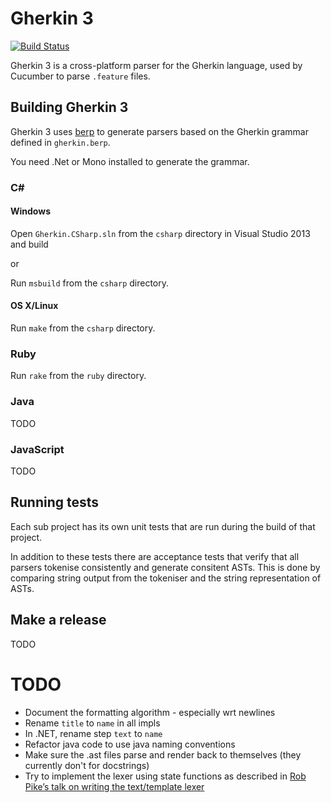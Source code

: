 # Gherkin 3

[![Build Status](https://travis-ci.org/cucumber/gherkin3.png)](https://travis-ci.org/cucumber/gherkin3)

Gherkin 3 is a cross-platform parser for the Gherkin language,
used by Cucumber to parse `.feature` files.

## Building Gherkin 3

Gherkin 3 uses [berp](https://github.com/gasparnagy/berp) to generate parsers
based on the Gherkin grammar defined in `gherkin.berp`.

You need .Net or Mono installed to generate the grammar.

### C# ###

#### Windows

Open `Gherkin.CSharp.sln` from the `csharp` directory in Visual Studio 2013 and build

or

Run `msbuild` from the `csharp` directory.

#### OS X/Linux

Run `make` from the `csharp` directory.

### Ruby

Run `rake` from the `ruby` directory.

### Java

TODO

### JavaScript

TODO

## Running tests

Each sub project has its own unit tests that are run during the build of that project.

In addition to these tests there are acceptance tests that verify that all parsers
tokenise consistently and generate consitent ASTs. This is done by comparing string output
from the tokeniser and the string representation of ASTs.

## Make a release

TODO

# TODO

* Document the formatting algorithm - especially wrt newlines
* Rename `title` to `name` in all impls
* In .NET, rename step `text` to `name`
* Refactor java code to use java naming conventions
* Make sure the .ast files parse and render back to themselves (they currently don't for docstrings)
* Try to implement the lexer using state functions as described in [Rob Pike’s talk on writing the text/template lexer](https://www.youtube.com/watch?v=HxaD_trXwRE)
